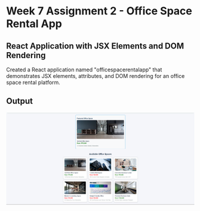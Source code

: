 # Week 7 Assignment 2 - Office Space Rental App

## React Application with JSX Elements and DOM Rendering

Created a React application named "officespacerentalapp" that demonstrates JSX elements, attributes, and DOM rendering for an office space rental platform.

## Output
![Office Space Rental App Screenshot](/Week_7/assignment_2/outputs/image.png)
